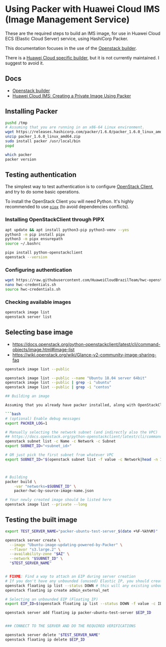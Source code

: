 # Using Packer with Huawei Cloud IMS (Image Management Service)

These are the required steps to build an IMS image, for use in Huawei Cloud ECS (Elastic Cloud Server) service, using HashiCorp Packer.

This documentation focuses in the use of the [Openstack builder](https://www.packer.io/docs/builders/openstack).

There is a [Huawei Cloud specific builder](https://github.com/huaweicloud/packer-builder-huaweicloud-ecs), but it is not currently maintained. I suggest to avoid it.

## Docs
* [Openstack builder](https://packer.io/docs/builders/openstack.html)
* [Huawei Cloud IMS: Creating a Private Image Using Packer](https://support.huaweicloud.com/intl/en-us/bestpractice-ims/ims_bp_0031.html)

## Installing Packer

```bash
pushd /tmp
# Assuming that you are running in an x86-64 Linux environment.
wget https://releases.hashicorp.com/packer/1.6.0/packer_1.6.0_linux_amd64.zip
unzip packer_1.6.0_linux_amd64.zip
sudo install packer /usr/local/bin
popd

which packer
packer version
```

## Testing authentication

The simplest way to test authentication is to configure [OpenStack Client](https://docs.openstack.org/python-openstackclient/latest), and try to do some basic operations.

To install the OpenStack Client you will need Python. It's highly recommended to use [`pipx`](https://pypi.org/project/pipx) (to avoid dependencies conflicts).

### Installing OpenStackClient through PIPX
```bash
apt update && apt install python3-pip python3-venv --yes
python3 -m pip install pipx
python3 -m pipx ensurepath
source ~/.bashrc

pipx install python-openstackclient
openstack --version
```

### Configuring authentication

```bash
wget https://raw.githubusercontent.com/HuaweiCloudBrazilTeam/hwc-openstackclient/master/hwc-credentials.sh
nano hwc-credentials.sh
source hwc-credentials.sh
```

### Checking available images
```bash
openstack image list
openstack server list
```

## Selecting base image

* https://docs.openstack.org/python-openstackclient/latest/cli/command-objects/image.html#image-list
* https://wiki.openstack.org/wiki/Glance-v2-community-image-sharing-faq

```bash
openstack image list --public

openstack image list --public --name "Ubuntu 18.04 server 64bit"
openstack image list --public | grep -i "ubuntu"
openstack image list --public | grep -i "centos"

## Building an image

Assuming that you already have packer installed, along with OpenStackClient. 

```bash
# (optional) Enable debug messages
export PACKER_LOG=1

# Manually selecting the network subnet (and indirectly also the VPC)
## https://docs.openstack.org/python-openstackclient/latest/cli/command-objects/subnet.html#subnet-list
openstack subnet list -c Name -c Network -c Subnet
export SUBNET_ID="<subnet_id>"

# OR just pick the first subnet from whatever VPC
export SUBNET_ID="$(openstack subnet list -f value -c Network|head -n 1)"



# Building
packer build \
    -var "networks=$SUBNET_ID" \
    packer-hwc-by-source-image-name.json

# Your newly created image should be listed here
openstack image list --private --long
```


## Testing the built image

```bash
export TEST_SERVER_NAME="packer-ubuntu-test-server_$(date +%F-%kh%M)"

openstack server create \
  --image "Ubuntu-image-updating-powered-by-Packer" \
  --flavor "s3.large.2" \
  --availability-zone "$AZ" \
  --network "$SUBNET_ID" \
  "$TEST_SERVER_NAME"


# FIXME: Find a way to attach an EIP during server creation
# If you don't have any unbounded (unused) Elastic IP, you should create one first
openstack floating ip list --status DOWN # this will any existing unbounded EIP, empty if none
openstack floating ip create admin_external_net

# Selecting an unbounded EIP (Floating IP)
export EIP_ID=$(openstack floating ip list --status DOWN -f value -c ID|head -n 1)

openstack server add floating ip packer-ubuntu-test-server $EIP_ID


### CONNECT TO THE SERVER AND DO THE REQUIRED VERIFICATIONS

openstack server delete "$TEST_SERVER_NAME"
openstack floating ip delete $EIP_ID
```